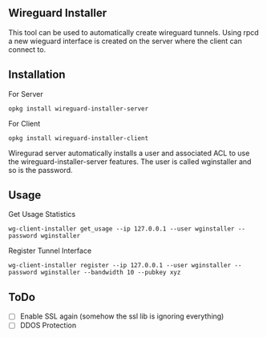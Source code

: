 ## Wireguard Installer

This tool can be used to automatically create wireguard tunnels. Using rpcd a new wieguard interface is created on the server where the client can connect to.

## Installation

For Server

    opkg install wireguard-installer-server

For Client

    opkg install wireguard-installer-client

Wiregurad server automatically installs a user and associated ACL to use the wireguard-installer-server features.
The user is called wginstaller and so is the password.

## Usage

Get Usage Statistics

    wg-client-installer get_usage --ip 127.0.0.1 --user wginstaller --password wginstaller

Register Tunnel Interface

    wg-client-installer register --ip 127.0.0.1 --user wginstaller --password wginstaller --bandwidth 10 --pubkey xyz

## ToDo

- [ ] Enable SSL again (somehow the ssl lib is ignoring everything)
- [ ] DDOS Protection
